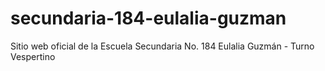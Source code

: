 # secundaria-184-eulalia-guzman
Sitio web oficial de la Escuela Secundaria No. 184 Eulalia Guzmán - Turno Vespertino
